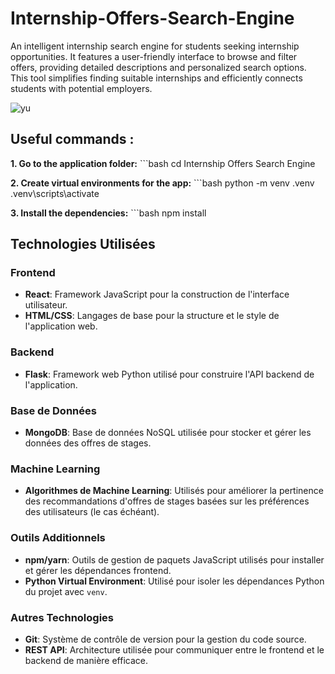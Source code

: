 # Internship-Offers-Search-Engine
An intelligent internship search engine for students seeking internship opportunities. It features a user-friendly interface to browse and filter offers, providing detailed descriptions and personalized search options. This tool simplifies finding suitable internships and efficiently connects students with potential employers.

![yu](https://github.com/Salma-Benaroub/Internship-Offers-Search-Engine-/assets/137185872/76e38066-5799-450f-9e64-5ac88683b193)

## Useful  commands :

 **1. Go to the application folder:**
     ```bash
     cd Internship Offers Search Engine

 **2. Create virtual environments for the app:**
    ```bash
    python -m venv .venv
    .venv\scripts\activate

 **3. Install the dependencies:**
    ```bash
    npm install 
      
## Technologies Utilisées

### Frontend
- **React**: Framework JavaScript pour la construction de l'interface utilisateur.
- **HTML/CSS**: Langages de base pour la structure et le style de l'application web.

### Backend
- **Flask**: Framework web Python utilisé pour construire l'API backend de l'application.

### Base de Données
- **MongoDB**: Base de données NoSQL utilisée pour stocker et gérer les données des offres de stages.

### Machine Learning
- **Algorithmes de Machine Learning**: Utilisés pour améliorer la pertinence des recommandations d'offres de stages basées sur les préférences des utilisateurs (le cas échéant).

### Outils Additionnels
- **npm/yarn**: Outils de gestion de paquets JavaScript utilisés pour installer et gérer les dépendances frontend.
- **Python Virtual Environment**: Utilisé pour isoler les dépendances Python du projet avec `venv`.

### Autres Technologies
- **Git**: Système de contrôle de version pour la gestion du code source.
- **REST API**: Architecture utilisée pour communiquer entre le frontend et le backend de manière efficace.
